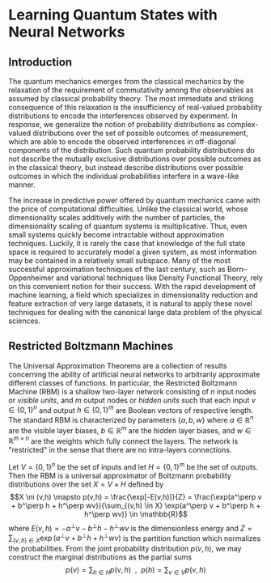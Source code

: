 # Learning Quantum States with Neural Networks

## Introduction

The quantum mechanics emerges from the classical mechanics by the relaxation of the requirement of commutativity among the observables as assumed by classical probability theory. The most immediate and striking consequence of this relaxation is the insufficiency of real-valued probability distributions to encode the interferences observed by experiment. In response, we generalize the notion of probability distributions as complex-valued distributions over the set of possible outcomes of measurement, which are able to encode the observed interferences in off-diagonal components of the distribution. Such quantum probability distributions do not describe the mutually exclusive distributions over possible outcomes as in the classical theory, but instead describe distributions over possible outcomes in which the individual probabilities interfere in a wave-like manner.

The increase in predictive power offered by quantum mechanics came with the price of computational difficulties. Unlike the classical world, whose dimensionality scales additively with the number of particles, the dimensionality scaling of quantum systems is multiplicative. Thus, even small systems quickly become intractable without approximation techniques. Luckily, it is rarely the case that knowledge of the full state space is required to accurately model a given system, as most information may be contained in a relatively small subspace. Many of the most successful approximation techniques of the last century, such as Born–Oppenheimer and variational techniques like Density Functional Theory, rely on this convenient notion for their success. With the rapid development of machine learning, a field which specializes in dimensionality reduction and feature extraction of very large datasets, it is natural to apply these novel techniques for dealing with the canonical large data problem of the physical sciences.

## Restricted Boltzmann Machines

The Universal Approximation Theorems are a collection of results concerning the ability of artificial neural networks to arbitrarily approximate different classes of functions. In particular, the Restricted Boltzmann Machine (RBM) is a shallow two-layer network consisting of $n$ input nodes or *visible units*, and $m$ output nodes or *hidden units* such that each input $v \in \{0,1\}^n$ and output $h \in \{0,1\}^m$ are Boolean vectors of respective length. The standard RBM is characterized by parameters $\{a,b,w\}$ where $a \in \mathbb{R}^n$ are the visible layer biases, $b \in \mathbb{R}^m$ are the hidden layer biases, and $w \in \mathbb{R}^{m \times n}$ are the weights which fully connect the layers. The network is "restricted" in the sense that there are no intra-layers connections.

Let $V = \{0,1\}^n$ be the set of inputs and let $H = \{0,1\}^m$ be the set of outputs. Then the RBM is a universal approximator of Boltzmann probability distributions over the set $X = V \times H$ defined by
    $$X \ni (v,h) \mapsto p(v,h) = \frac{\exp[-E(v,h)]}{Z} = \frac{\exp(a^\perp v + b^\perp h + h^\perp wv)}{\sum_{(v,h) \in X} \exp(a^\perp v + b^\perp h + h^\perp wv)} \in \mathbb{R}$$
where $E(v,h) = -a^\perp v - b^\perp h - h^\perp wv$ is the dimensionless energy and $Z = \sum_{(v,h) \in X} \exp(a^\perp v + b^\perp h + h^\perp wv)$ is the partition function which normalizes the probabilities. From the joint probability distribution $p(v,h)$, we may construct the marginal distributions as the partial sums
    $$p(v) = \sum_{h \in H} p(v,h)~~,~~p(h) = \sum_{v \in V} p(v,h)$$
